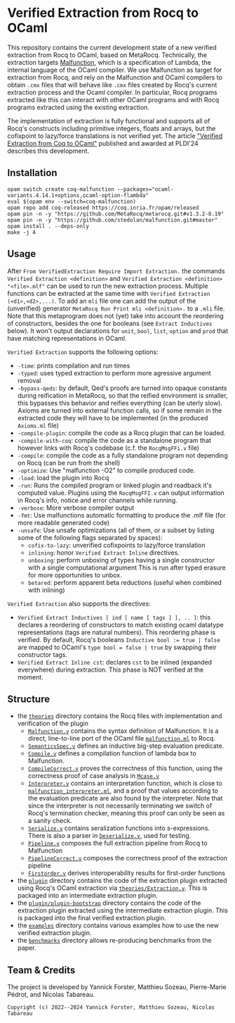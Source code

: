 # Verified Extraction from Rocq to OCaml

This repository contains the current development state of a new verified extraction from Rocq to OCaml, based on MetaRocq.
Technically, the extraction targets [Malfunction](https://github.com/stedolan/malfunction), which is a specification of Lambda, the internal language of the OCaml compiler.
We use Malfunction as target for extraction from Rocq, and rely on the Malfunction and OCaml compilers to obtain `.cmx` files that will behave like `.cmx` files created by Rocq's current extraction process and the Ocaml compiler.
In particular, Rocq programs extracted like this can interact with other OCaml programs and with Rocq programs extracted using the existing extraction.

The implementation of extraction is fully functional and supports all of Rocq's constructs including
primitive integers, floats and arrays, but the cofixpoint to lazy/force translations is not verified yet.
The article ["Verified Extraction from Coq to OCaml"](https://dl.acm.org/doi/10.1145/3656379) published and awarded at PLDI'24 
describes this development.

## Installation

```
opam switch create coq-malfunction --packages="ocaml-variants.4.14.1+options,ocaml-option-flambda"
eval $(opam env --switch=coq-malfunction)
opam repo add coq-released https://coq.inria.fr/opam/released
opam pin -n -y "https://github.com/MetaRocq/metarocq.git#v1.3.2-8.19"
opam pin -n -y "https://github.com/stedolan/malfunction.git#master"
opam install . --deps-only
make -j 4
```

## Usage

After `From VerifiedExtraction Require Import Extraction.`
the commands `Verified Extraction <definition>` and `Verified Extraction <definition> "<file>.mlf"` can be used to run the new extraction process.
Multiple functions can be extracted at the same time with `Verified Extraction (<d1>,<d2>,...)`.
To add an `mli` file one can add the output of the (unverified) generator `MetaRocq Run Print mli <definition>.` to a `.mli` file.
Note that this metaprogram does not (yet) take into account the reordering of constructors, besides the one for booleans (see `Extract Inductives` below).
It won't output declarations for `unit`, `bool`, `list`, `option` and `prod` that have matching representations in OCaml. 

`Verified Extraction` supports the following options:

- `-time`: prints compilation and run times
- `-typed`: uses typed extraction to perform more agressive argument removal
- `-bypass-qeds`: by default, Qed's proofs are turned into opaque constants during reification in MetaRocq, so 
   that the reified environment is smaller, this bypasses this behavior and reifies everything (can be uterly slow).
   Axioms are turned into external function calls, so if some remain in the extracted code they will have to be implemented
   (in the produced `Axioms.ml` file)
- `-compile-plugin`: compile the code as a Rocq plugin that can be loaded.
- `-compile-with-coq`: compile the code as a standalone program that however links with Rocq's codebase (c.f. the `RocqMsgFFi.v` file)
- `-compile`: compile the code as a fully standalone program not depending on Rocq (can be run from the shell)
- `-optimize`: Use "malfunction -O2" to compile produced code.
- `-load`: load the plugin into Rocq
- `-run`: Runs the compiled program or linked plugin and readback it's computed value. Plugins using the `RocqMsgFFI.v` can 
  output information in Rocq's info, notice and error channels while running.
- `-verbose`: More verbose compiler output
- `-fmt`: Use malfunctions automatic formatting to produce the .mlf file (for more readable generated code)
- `-unsafe`: Use unsafe optimizations (all of them, or a subset by listing some of the following flags separated by spaces):
    + `cofix-to-lazy`: unverified cofixpoints to lazy/force translation
    + `inlining`: honor `Verified Extract Inline` directives.
    + `unboxing`: perform unboxing of types having a single constructor with a single computational argument 
      This is run after typed erasure for more opportunities to unbox.
    + `betared`: perform apparent beta reductions (useful when combined with inlining)

`Verified Extraction` also supports the directives:
  + `Verified Extract Inductives [ ind [ name [ tags ] ], .. ]`: this declares a reordering of constructors 
    to match existing ocaml datatype representations (tags are natural numbers). This reordering phase is 
    verified. By default, Rocq's booleans `Inductive bool := true | false` are mapped to OCaml's 
    `type bool = false | true` by swapping their constructor tags.
  + `Verified Extract Inline cst`: declares `cst` to be inlined (expanded everywhere) during extraction.
    This phase is NOT verified at the moment.
    
## Structure

- the [`theories`](theories) directory contains the Rocq files with implementation and verification of the plugin
  - [`Malfunction.v`](theories/Malfunction.v) contains the syntax definition of Malfunction. It is a direct, line-to-line port of the OCaml file [`malfunction.ml`](https://github.com/stedolan/malfunction/blob/master/src/malfunction.ml) to Rocq.
  - [`SemanticsSpec.v`](theories/SemanticsSpec.v) defines an inductive big-step evaluation predicate.
  - [`Compile.v`](theories/Compile.v) defines a compilation function of lambda box to Malfunction.
  - [`CompileCorrect.v`](theories/CompileCorrect.v) proves the correctness of this function, using the correctness proof of case analysis in [`Mcase.v`](theories/Mcase.v)
  - [`Interpreter.v`](theories/Interpreter.v) contains an interpretation function, which is close to [`malfunction_interpreter.ml`](https://github.com/stedolan/malfunction/blob/master/src/malfunction_interpreter.ml), and a proof that values according to the evaluation predicate are also found by the interpreter. Note that since the interpreter is not necessarily terminating we switch of Rocq's termination checker, meaning this proof can only be seen as a sanity check.
  - [`Serialize.v`](theories/Serialize.v) contains seralization functions into s-expressions. There is also a parser in [`Deserialize.v`](theories/Deserialize.v), used for testing.
  - [`Pipeline.v`](theories/Pipeline.v) composes the full extraction pipeline from Rocq to Malfunction
  - [`PipelineCorrect.v`](theories/PipelineCorrect.v) composes the correctness proof of the extraction pipeline 
  - [`Firstorder.v`](theories/Firstorder.v) derives interoperability results for first-order functions
- the [`plugin`](plugin) directory contains the code of the extraction plugin extracted using Rocq's OCaml extraction via [`theories/Extraction.v`](theories/Extraction.v). This is packaged into an intermediate extraction plugin.
- the [`plugin/plugin-bootstrap`](plugin/plugin-bootstrap) directory contains the code of the extraction plugin extracted using the intermediate extraction plugin. This is packaged into the final verified extraction plugin.
- the [`examples`](examples) directory contains various examples how to use the new verified extraction plugin.
- the [`benchmarks`](benchmarks) directory allows re-producing benchmarks from the paper.

## Team & Credits

The project is developed by Yannick Forster, Matthieu Sozeau, Pierre-Marie Pédrot, and Nicolas Tabareau.

```
Copyright (c) 2022--2024 Yannick Forster, Matthieu Sozeau, Nicolas Tabareau
```
